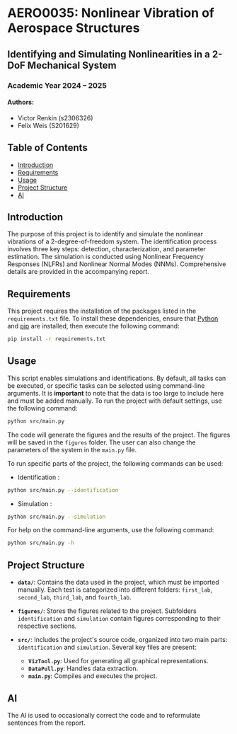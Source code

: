 # AERO0035: Nonlinear Vibration of Aerospace Structures

## Identifying and Simulating Nonlinearities in a 2-DoF Mechanical System
### Academic Year 2024 – 2025

#### Authors:
- Victor Renkin (s2306326)
- Felix Weis (S201629)

## Table of Contents
- [Introduction](#introduction)
- [Requirements](#requirements)
- [Usage](#usage)
- [Project Structure](#project-structure)
- [AI](#ai)

## Introduction
The purpose of this project is to identify and simulate the nonlinear vibrations of a 2-degree-of-freedom system. The identification process involves three key steps: detection, characterization, and parameter estimation. The simulation is conducted using Nonlinear Frequency Responses (NLFRs) and Nonlinear Normal Modes (NNMs). Comprehensive details are provided in the accompanying report.


## Requirements
This project requires the installation of the packages listed in the `requirements.txt` file. To install these dependencies, ensure that [Python](https://www.python.org/) and [pip](https://pip.pypa.io/en/stable/) are installed, then execute the following command:

```bash
pip install -r requirements.txt
```
## Usage
This script enables simulations and identifications. By default, all tasks can be executed, or specific tasks can be selected using command-line arguments. It is **important** to note that the data is too large to include here and must be added manually. To run the project with default settings, use the following command:

```bash
python src/main.py
```
The code will generate the figures and the results of the project. The figures will be saved in the `figures` folder. The user can also change the parameters of the system in the `main.py` file.

To run specific parts of the project, the following commands can be used:
- Identification :

```bash
python src/main.py --identification
```
- Simulation :

```bash
python src/main.py --simulation
```
For help on the command-line arguments, use the following command:

```bash
python src/main.py -h
```


## Project Structure

- **`data/`**: Contains the data used in the project, which must be imported manually. Each test is categorized into different folders: `first_lab`, `second_lab`, `third_lab`, and `fourth_lab`.

- **`figures/`**: Stores the figures related to the project. Subfolders `identification` and `simulation` contain figures corresponding to their respective sections.  

- **`src/`**: Includes the project's source code, organized into two main parts: `identification` and `simulation`. Several key files are present:
  - **`VizTool.py`**: Used for generating all graphical representations.  
  - **`DataPull.py`**: Handles data extraction.  
  - **`main.py`**: Compiles and executes the project.  


## AI

The AI is used to occasionally correct the code and to reformulate sentences from the report.
